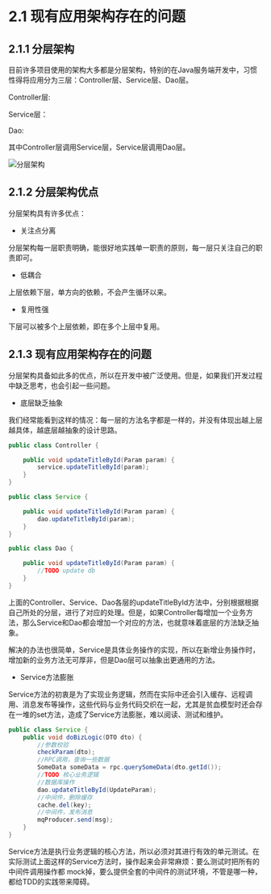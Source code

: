 # 2.1 现有应用架构存在的问题

## 2.1.1 分层架构

目前许多项目使用的架构大多都是分层架构，特别的在Java服务端开发中，习惯性得将应用分为三层：Controller层、Service层、Dao层。

Controller层:

Service层：

Dao:

其中Controller层调用Service层，Service层调用Dao层。

![分层架构](/images/2/2.1-01.png)

## 2.1.2 分层架构优点

分层架构具有许多优点：

- 关注点分离

分层架构每一层职责明确，能很好地实践单一职责的原则，每一层只关注自己的职责即可。

- 低耦合

上层依赖下层，单方向的依赖，不会产生循环以来。

- 复用性强

下层可以被多个上层依赖，即在多个上层中复用。

## 2.1.3 现有应用架构存在的问题

分层架构具备如此多的优点，所以在开发中被广泛使用。但是，如果我们开发过程中缺乏思考，也会引起一些问题。

- 底层缺乏抽象

我们经常能看到这样的情况：每一层的方法名字都是一样的，并没有体现出越上层越具体，越底层越抽象的设计思路。

```java
public class Controller {

    public void updateTitleById(Param param) {
        service.updateTitleById(param);
    }
}

public class Service {

    public void updateTitleById(Param param) {
        dao.updateTitleById(param);
    }
}

public class Dao {

    public void updateTitleById(Param param) {
        //TODO update db
    }
}
```

上面的Controller、Service、Dao各层的updateTitleById方法中，分别根据根据自己所处的分层，进行了对应的处理。但是，如果Controller每增加一个业务方法，那么Service和Dao都会增加一个对应的方法，也就意味着底层的方法缺乏抽象。

解决的办法也很简单，Service是具体业务操作的实现，所以在新增业务操作时，增加新的业务方法无可厚非，但是Dao层可以抽象出更通用的方法。

- Service方法膨胀

Service方法的初衷是为了实现业务逻辑，然而在实际中还会引入缓存、远程调用、消息发布等操作，这些代码与业务代码交织在一起，尤其是贫血模型时还会存在一堆的set方法，造成了Service方法膨胀，难以阅读、测试和维护。

```java
public class Service {
    public void doBizLogic(DTO dto) {
        //参数校验
        checkParam(dto);
        //RPC调用，查询一些数据
        SomeData someData = rpc.querySomeData(dto.getId());
        //TODO 核心业务逻辑
        //数据库操作
        dao.updateTitleById(UpdateParam);
        //中间件，删除缓存
        cache.del(key);
        //中间件，发布消息
        mqProducer.send(msg);
    }
}
```
Service方法是执行业务逻辑的核心方法，所以必须对其进行有效的单元测试。在实际测试上面这样的Service方法时，操作起来会非常麻烦：要么测试时把所有的中间件调用操作都
mock掉，要么提供全套的中间件的测试环境，不管是哪一种，都给TDD的实践带来障碍。

